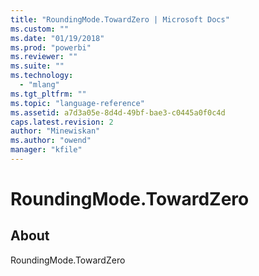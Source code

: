 ```yaml
---
title: "RoundingMode.TowardZero | Microsoft Docs"
ms.custom: ""
ms.date: "01/19/2018"
ms.prod: "powerbi"
ms.reviewer: ""
ms.suite: ""
ms.technology: 
  - "mlang"
ms.tgt_pltfrm: ""
ms.topic: "language-reference"
ms.assetid: a7d3a05e-8d4d-49bf-bae3-c0445a0f0c4d
caps.latest.revision: 2
author: "Minewiskan"
ms.author: "owend"
manager: "kfile"
---
```

# RoundingMode.TowardZero
## About
RoundingMode.TowardZero

